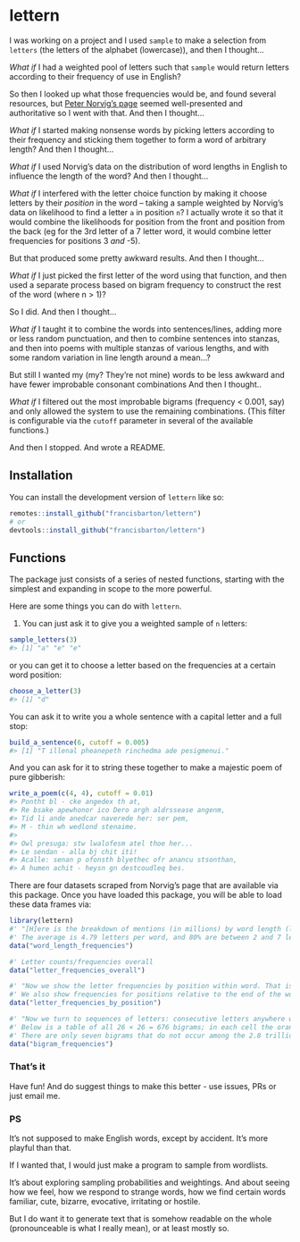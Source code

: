 
<!-- README.md is generated from README.Rmd. Please edit that file -->

# lettern

<!-- badges: start -->
<!-- badges: end -->

I was working on a project and I used `sample` to make a selection from
`letters` (the letters of the alphabet (lowercase)), and then I thought…

*What if* I had a weighted pool of letters such that `sample` would
return letters according to their frequency of use in English?

So then I looked up what those frequencies would be, and found several
resources, but [Peter Norvig’s
page](https://www.norvig.com/mayzner.html) seemed well-presented and
authoritative so I went with that. And then I thought…

*What if* I started making nonsense words by picking letters according
to their frequency and sticking them together to form a word of
arbitrary length? And then I thought…

*What if* I used Norvig’s data on the distribution of word lengths in
English to influence the length of the word? And then I thought…

*What if* I interfered with the letter choice function by making it
choose letters by their *position* in the word – taking a sample
weighted by Norvig’s data on likelihood to find a letter `a` in position
`n`? I actually wrote it so that it would combine the likelihoods for
position from the front and position from the back (eg for the 3rd
letter of a 7 letter word, it would combine letter frequencies for
positions 3 *and* -5).

But that produced some pretty awkward results. And then I thought…

*What if* I just picked the first letter of the word using that
function, and then used a separate process based on bigram frequency to
construct the rest of the word (where n \> 1)?

So I did. And then I thought…

*What if* I taught it to combine the words into sentences/lines, adding
more or less random punctuation, and then to combine sentences into
stanzas, and then into poems with multiple stanzas of various lengths,
and with some random variation in line length around a mean…?

But still I wanted my (my? They’re not mine) words to be less awkward
and have fewer improbable consonant combinations And then I thought..

*What if* I filtered out the most improbable bigrams (frequency \<
0.001, say) and only allowed the system to use the remaining
combinations. (This filter is configurable via the `cutoff` parameter in
several of the available functions.)

And then I stopped. And wrote a README.

## Installation

You can install the development version of `lettern` like so:

``` r
remotes::install_github("francisbarton/lettern")
# or
devtools::install_github("francisbarton/lettern")
```

## Functions

The package just consists of a series of nested functions, starting with
the simplest and expanding in scope to the more powerful.

Here are some things you can do with `lettern`.

1.  You can just ask it to give you a weighted sample of `n` letters:

``` r
sample_letters(3)
#> [1] "a" "e" "e"
```

or you can get it to choose a letter based on the frequencies at a
certain word position:

``` r
choose_a_letter(3)
#> [1] "d"
```

You can ask it to write you a whole sentence with a capital letter and a
full stop:

``` r
build_a_sentence(6, cutoff = 0.005)
#> [1] "T illenal pheanepeth rinchedma ade pesigmenui."
```

And you can ask for it to string these together to make a majestic poem
of pure gibberish:

``` r
write_a_poem(c(4, 4), cutoff = 0.01)
#> Pontht bl - cke angedex th at,
#> Re bsake apewhonor ico Dero argh aldrssease angenm,
#> Tid li ande anedcar naverede her: ser pem,
#> M - thin wh wedlond stenaime.
#> 
#> Owl presuga: stw lwalofesm atel thoe her...
#> Le sendan - alla bj chit iti!
#> Acalle: senan p ofonsth blyethec ofr anancu stsonthan,
#> A humen achit - heysn gn destcoudleq bes.
```

There are four datasets scraped from Norvig’s page that are available
via this package. Once you have loaded this package, you will be able to
load these data frames via:

``` r
library(lettern)
#' "[H]ere is the breakdown of mentions (in millions) by word length (looking like a Poisson distribution).
#' The average is 4.79 letters per word, and 80% are between 2 and 7 letters long"
data("word_length_frequencies")

#' Letter counts/frequencies overall
data("letter_frequencies_overall")

#' "Now we show the letter frequencies by position within word. That is, the frequencies for just the first letter in each word, just the second letter, and so on.
#' We also show frequencies for positions relative to the end of the word: "-1" means the last letter, "-2" means the second to last, and so on."
data("letter_frequencies_by_position")

#' "Now we turn to sequences of letters: consecutive letters anywhere within a word.
#' Below is a table of all 26 × 26 = 676 bigrams; in each cell the orange bar is proportional to the frequency, and if you hover you can see the exact counts and percentage.
#' There are only seven bigrams that do not occur among the 2.8 trillion mentions: JQ, QG, QK, QY, QZ, WQ, and WZ."
data("bigram_frequencies")
```

### That’s it

Have fun! And do suggest things to make this better - use issues, PRs or
just email me.

### PS

It’s not supposed to make English words, except by accident. It’s more
playful than that.

If I wanted that, I would just make a program to sample from wordlists.

It’s about exploring sampling probabilities and weightings. And about
seeing how we feel, how we respond to strange words, how we find certain
words familiar, cute, bizarre, evocative, irritating or hostile.

But I do want it to generate text that is somehow readable on the whole
(pronounceable is what I really mean), or at least mostly so.
